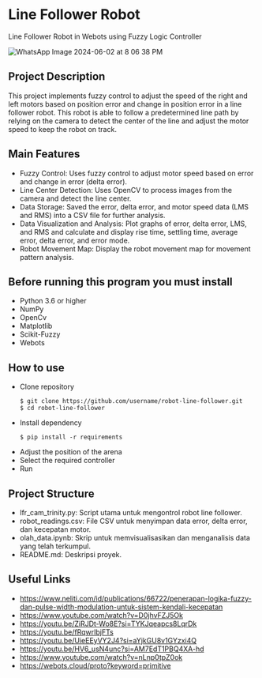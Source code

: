# Line Follower Robot
Line Follower Robot in Webots using Fuzzy Logic Controller

![WhatsApp Image 2024-06-02 at 8 06 38 PM](https://github.com/frostdev03/LineFollowerRobotWithCamera/assets/77367592/793c2230-d276-4fba-8cb5-ec62210725e6)

## Project Description
This project implements fuzzy control to adjust the speed of the right and left motors based on position error and change in position error in a line follower robot. This robot is able to follow a predetermined line path by relying on the camera to detect the center of the line and adjust the motor speed to keep the robot on track.

## Main Features
- Fuzzy Control: Uses fuzzy control to adjust motor speed based on error and change in error (delta error).
- Line Center Detection: Uses OpenCV to process images from the camera and detect the line center.
- Data Storage: Saved the error, delta error, and motor speed data (LMS and RMS) into a CSV file for further analysis.
- Data Visualization and Analysis: Plot graphs of error, delta error, LMS, and RMS and calculate and display rise time, settling time, average error, delta error, and error mode.
- Robot Movement Map: Display the robot movement map for movement pattern analysis.

## Before running this program you must install
- Python 3.6 or higher
- NumPy
- OpenCv
- Matplotlib
- Scikit-Fuzzy
- Webots

## How to use
- Clone repository
  ```
  $ git clone https://github.com/username/robot-line-follower.git
  $ cd robot-line-follower
  ```
- Install dependency
  ```
  $ pip install -r requirements
  ```
- Adjust the position of the arena
- Select the required controller
- Run 

## Project Structure
- lfr_cam_trinity.py: Script utama untuk mengontrol robot line follower.
- robot_readings.csv: File CSV untuk menyimpan data error, delta error, dan kecepatan motor.
- olah_data.ipynb: Skrip untuk memvisualisasikan dan menganalisis data yang telah terkumpul.
- README.md: Deskripsi proyek.

## Useful Links
- https://www.neliti.com/id/publications/66722/penerapan-logika-fuzzy-dan-pulse-width-modulation-untuk-sistem-kendali-kecepatan
- https://www.youtube.com/watch?v=D0jhvFZJ5Ok
- https://youtu.be/ZiRJDt-Wo8E?si=TYKJqeapcs8LqrDk
- https://youtu.be/fRqwrIbjFTs
- https://youtu.be/UieEEyVY2J4?si=aYjkGU8v1GYzxi4Q
- https://youtu.be/HV6_usN4unc?si=AM7EdT1PBQ4XA-hd
- https://www.youtube.com/watch?v=nLnp0tpZ0ok
- https://webots.cloud/proto?keyword=primitive
